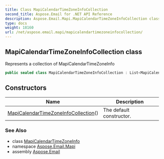 ```yaml
---
title: Class MapiCalendarTimeZoneInfoCollection
second_title: Aspose.Email for .NET API Reference
description: Aspose.Email.Mapi.MapiCalendarTimeZoneInfoCollection class. Represents a collection of MapiCalendarTimeZoneInfo
type: docs
weight: 18160
url: /net/aspose.email.mapi/mapicalendartimezoneinfocollection/
---
```

## MapiCalendarTimeZoneInfoCollection class

Represents a collection of MapiCalendarTimeZoneInfo

```csharp
public sealed class MapiCalendarTimeZoneInfoCollection : List<MapiCalendarTimeZoneInfo>
```

## Constructors

| Name | Description |
| --- | --- |
| [MapiCalendarTimeZoneInfoCollection](mapicalendartimezoneinfocollection/)() | The default constructor. |

### See Also

* class [MapiCalendarTimeZoneInfo](../mapicalendartimezoneinfo/)
* namespace [Aspose.Email.Mapi](../../aspose.email.mapi/)
* assembly [Aspose.Email](../../)


